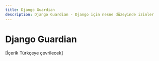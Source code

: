 ```yaml
---
title: Django Guardian
description: Django Guardian - Django için nesne düzeyinde izinler
---
```


# Django Guardian

[İçerik Türkçeye çevrilecek]

<!-- Bu sayfa içeriği ana İngilizce index.md dosyasından çevrilecektir -->
